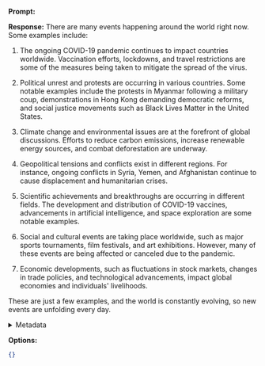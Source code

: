 **Prompt:**


**Response:**
There are many events happening around the world right now. Some examples include:

1. The ongoing COVID-19 pandemic continues to impact countries worldwide. Vaccination efforts, lockdowns, and travel restrictions are some of the measures being taken to mitigate the spread of the virus.

2. Political unrest and protests are occurring in various countries. Some notable examples include the protests in Myanmar following a military coup, demonstrations in Hong Kong demanding democratic reforms, and social justice movements such as Black Lives Matter in the United States.

3. Climate change and environmental issues are at the forefront of global discussions. Efforts to reduce carbon emissions, increase renewable energy sources, and combat deforestation are underway.

4. Geopolitical tensions and conflicts exist in different regions. For instance, ongoing conflicts in Syria, Yemen, and Afghanistan continue to cause displacement and humanitarian crises.

5. Scientific achievements and breakthroughs are occurring in different fields. The development and distribution of COVID-19 vaccines, advancements in artificial intelligence, and space exploration are some notable examples.

6. Social and cultural events are taking place worldwide, such as major sports tournaments, film festivals, and art exhibitions. However, many of these events are being affected or canceled due to the pandemic.

7. Economic developments, such as fluctuations in stock markets, changes in trade policies, and technological advancements, impact global economies and individuals' livelihoods.

These are just a few examples, and the world is constantly evolving, so new events are unfolding every day.

<details><summary>Metadata</summary>

- Duration: 7643 ms
- Datetime: 2023-09-01T20:54:19.016566
- Model: gpt-3.5-turbo-0613

</details>

**Options:**
```json
{}
```

